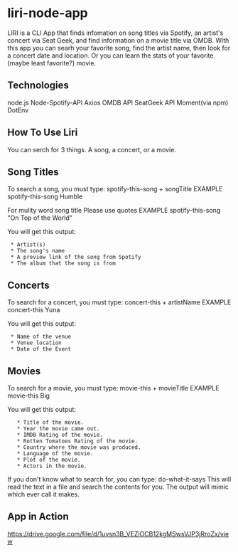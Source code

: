 # liri-node-app

LIRI is a CLI App that finds infomation on song titles via Spotify, an artist's concert via Seat Geek, and find information on a movie title via OMDB.
With this app you can searh your favorite song, find the artist name, then look for a concert date and location. Or you can learn the stats of your favorite (maybe least favorite?) movie.

## Technologies

node.js
Node-Spotify-API
Axios
OMDB API
SeatGeek API
Moment(via npm)
DotEnv

## How To Use Liri

You can serch for 3 things. A song, a concert, or a movie.

## Song Titles

To search a song, you must type: spotify-this-song + songTitle
EXAMPLE
spotify-this-song Humble

For mulity word song title Please use quotes
EXAMPLE
spotify-this-song "On Top of the World"

You will get this output:

     * Artist(s)
     * The song's name
     * A preview link of the song from Spotify
     * The album that the song is from

## Concerts

To search for a concert, you must type: concert-this + artistName
EXAMPLE
concert-this Yuna

You will get this output:

     * Name of the venue
     * Venue location
     * Date of the Event

## Movies

To search for a movie, you must type: movie-this + movieTitle
EXAMPLE
movie-this Big

You will get this output:

       * Title of the movie.
       * Year the movie came out.
       * IMDB Rating of the movie.
       * Rotten Tomatoes Rating of the movie.
       * Country where the movie was produced.
       * Language of the movie.
       * Plot of the movie.
       * Actors in the movie.

If you don't know what to search for, you can type: do-what-it-says
This will read the text in a file and search the contents for you.
The output will mimic which ever call it makes.

## App in Action

https://drive.google.com/file/d/1uvsn3B_VEZiOCB12kgMSwsVJP3jRroZx/view
